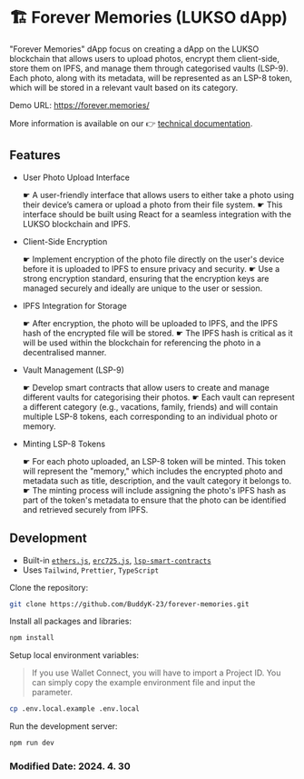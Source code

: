 # 🏗️ Forever Memories (LUKSO dApp)

"Forever Memories" dApp focus on creating a dApp on the LUKSO blockchain that allows users to upload photos, encrypt them client-side, store them on IPFS, and manage them through categorised vaults (LSP-9). Each photo, along with its metadata, will be represented as an LSP-8 token, which will be stored in a relevant vault based on its category.

Demo URL: <https://forever.memories/>

More information is available on our 👉 [technical documentation](https://docs.lukso.tech/learn/introduction).

## Features

- User Photo Upload Interface

  ☛ A user-friendly interface that allows users to either take a photo using their device’s camera or upload a photo from their file system.
  ☛ This interface should be built using React for a seamless integration with the LUKSO blockchain and IPFS.

- Client-Side Encryption

  ☛ Implement encryption of the photo file directly on the user's device before it is uploaded to IPFS to ensure privacy and security.
  ☛ Use a strong encryption standard, ensuring that the encryption keys are managed securely and ideally are unique to the user or session.

- IPFS Integration for Storage

  ☛ After encryption, the photo will be uploaded to IPFS, and the IPFS hash of the encrypted file will be stored.
  ☛ The IPFS hash is critical as it will be used within the blockchain for referencing the photo in a decentralised manner.
  
- Vault Management (LSP-9)

  ☛ Develop smart contracts that allow users to create and manage different vaults for categorising their photos.
  ☛ Each vault can represent a different category (e.g., vacations, family, friends) and will contain multiple LSP-8 tokens, each corresponding to an individual photo or memory.

- Minting LSP-8 Tokens

  ☛ For each photo uploaded, an LSP-8 token will be minted. This token will represent the "memory," which includes the encrypted photo and metadata such as title, description, and the vault category it belongs to.
  ☛ The minting process will include assigning the photo's IPFS hash as part of the token's metadata to ensure that the photo can be identified and retrieved securely from IPFS.

## Development

- Built-in [`ethers.js`](https://docs.ethers.org/), [`erc725.js`](https://docs.lukso.tech/tools/erc725js/getting-started), [`lsp-smart-contracts`](https://docs.lukso.tech/tools/lsp-smart-contracts/getting-started)
- Uses `Tailwind`, `Prettier`, `TypeScript`


Clone the repository:

```bash
git clone https://github.com/BuddyK-23/forever-memories.git
```

Install all packages and libraries:

```bash
npm install
```

Setup local environment variables:

> If you use Wallet Connect, you will have to import a Project ID. You can simply copy the example environment file and input the parameter.

```bash
cp .env.local.example .env.local
```

Run the development server:

```bash
npm run dev
```
### Modified Date: 2024. 4. 30